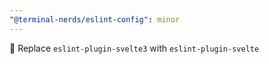 ```yaml
---
"@terminal-nerds/eslint-config": minor
---
```


 Replace `eslint-plugin-svelte3` with `eslint-plugin-svelte`
